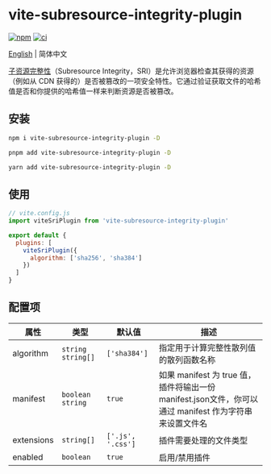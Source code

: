# vite-subresource-integrity-plugin

[![npm](https://img.shields.io/npm/v/vite-subresource-integrity-plugin.svg)](https://www.npmjs.com/package/vite-subresource-integrity-plugin)
[![ci](https://github.com/msidolphin/vite-subresource-integrity-plugin/actions/workflows/test-unit.yml/badge.svg?branch=master)](https://github.com/msidolphin/vite-subresource-integrity-plugin/actions/workflows/test-unit.yml)

[English](./README.md) | 简体中文

[子资源完整性](https://developer.mozilla.org/zh-CN/docs/Web/Security/Subresource_Integrity)（Subresource Integrity，SRI）是允许浏览器检查其获得的资源（例如从 CDN 获得的）是否被篡改的一项安全特性。它通过验证获取文件的哈希值是否和你提供的哈希值一样来判断资源是否被篡改。

## 安装

```sh
npm i vite-subresource-integrity-plugin -D

pnpm add vite-subresource-integrity-plugin -D

yarn add vite-subresource-integrity-plugin -D
```

## 使用

```js
// vite.config.js
import viteSriPlugin from 'vite-subresource-integrity-plugin'

export default {
  plugins: [
    viteSriPlugin({
      algorithm: ['sha256', 'sha384']
    })
  ]
}
```

## 配置项

| 属性       | 类型                | 默认值            | 描述                                                                                                  |
| ---------- | ------------------- | ----------------- | ----------------------------------------------------------------------------------------------------- |
| algorithm  | `string` `string[]` | `['sha384']`      | 指定用于计算完整性散列值的散列函数名称                                                                |
| manifest   | `boolean` `string`  | `true`            | 如果 manifest 为 true 值，插件将输出一份manifest.json文件，你可以通过 manifest 作为字符串来设置文件名 |
| extensions | `string[]`          | `['.js', '.css']` | 插件需要处理的文件类型                                                                                |
| enabled    | `boolean`           | `true`            | 启用/禁用插件                                                                                         |
